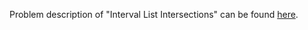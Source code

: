 Problem description of "Interval List Intersections" can be found [here](https://leetcode.com/problems/interval-list-intersections/
).